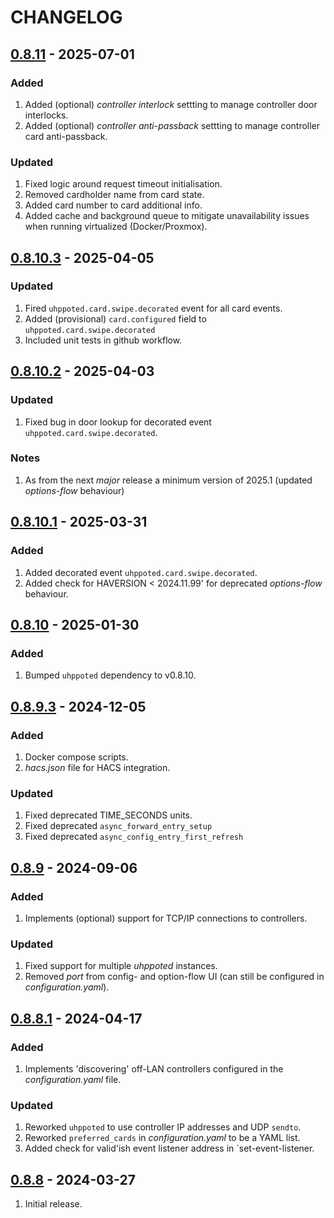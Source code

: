 # CHANGELOG

## [0.8.11](https://github.com/uhppoted/uhppoted-app-home-assistant/releases/tag/v0.8.11) - 2025-07-01

### Added
1. Added (optional) _controller interlock_ settting to manage controller door interlocks.
2. Added (optional) _controller anti-passback_ settting to manage controller card anti-passback.

### Updated
1. Fixed logic around request timeout initialisation.
2. Removed cardholder name from card state.
3. Added card number to card additional info.
4. Added cache and background queue to mitigate unavailability issues when running virtualized (Docker/Proxmox).


## [0.8.10.3](https://github.com/uhppoted/uhppoted-app-home-assistant/releases/tag/v0.8.10.3) - 2025-04-05

### Updated
1. Fired `uhppoted.card.swipe.decorated` event for all card events.
2. Added (provisional) `card.configured` field to `uhppoted.card.swipe.decorated`
3. Included unit tests in github workflow.

## [0.8.10.2](https://github.com/uhppoted/uhppoted-app-home-assistant/releases/tag/v0.8.10.2) - 2025-04-03

### Updated
1. Fixed bug in door lookup for decorated event `uhppoted.card.swipe.decorated`.

### Notes
1. As from the next _major_ release a minimum version of 2025.1 (updated _options-flow_ behaviour)


## [0.8.10.1](https://github.com/uhppoted/uhppoted-app-home-assistant/releases/tag/v0.8.10.1) - 2025-03-31

### Added
1. Added decorated event `uhppoted.card.swipe.decorated`.
2. Added check for HAVERSION < 2024.11.99' for deprecated _options-flow_ behaviour.


## [0.8.10](https://github.com/uhppoted/uhppoted-app-home-assistant/releases/tag/v0.8.10) - 2025-01-30

### Added
1. Bumped `uhppoted` dependency to v0.8.10.

## [0.8.9.3](https://github.com/uhppoted/uhppoted-app-home-assistant/releases/tag/v0.8.9.3) - 2024-12-05

### Added
1. Docker compose scripts.
2. _hacs.json_ file for HACS integration.

### Updated
1. Fixed deprecated TIME_SECONDS units.
2. Fixed deprecated `async_forward_entry_setup`
3. Fixed deprecated `async_config_entry_first_refresh`


## [0.8.9](https://github.com/uhppoted/uhppoted-app-home-assistant/releases/tag/v0.8.9) - 2024-09-06

### Added
1. Implements (optional) support for TCP/IP connections to controllers.

### Updated
1. Fixed support for multiple _uhppoted_ instances.
2. Removed _port_ from config- and option-flow UI (can still be configured in _configuration.yaml_).


## [0.8.8.1](https://github.com/uhppoted/uhppoted-app-home-assistant/releases/tag/v0.8.8.1) - 2024-04-17

### Added
1. Implements 'discovering' off-LAN controllers configured in the _configuration.yaml_ file.

### Updated
1. Reworked `uhppoted` to use controller IP addresses and UDP `sendto`.
2. Reworked `preferred_cards` in _configuration.yaml_ to be a YAML list.
3. Added check for valid'ish event listener address in `set-event-listener.


## [0.8.8](https://github.com/uhppoted/uhppoted-app-home-assistant/releases/tag/v0.8.8) - 2024-03-27

1. Initial release.




